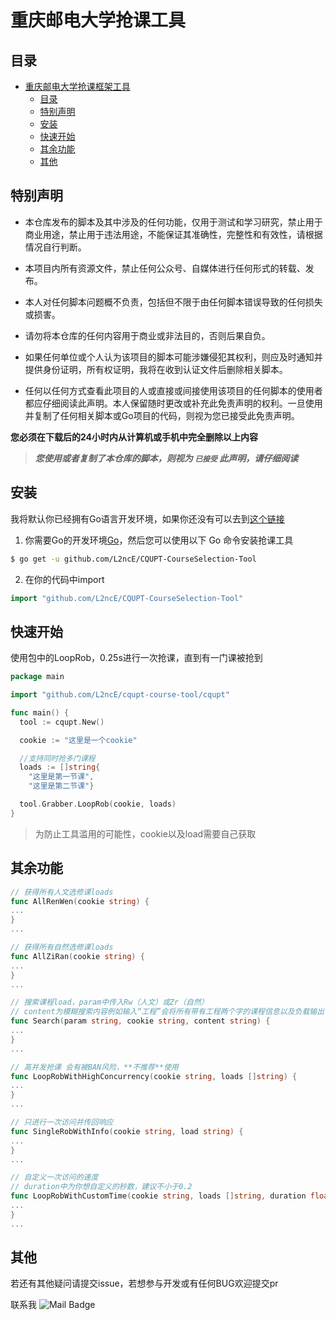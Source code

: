 # 重庆邮电大学抢课工具

## 目录
- [重庆邮电大学抢课框架工具](#重庆邮电大学抢课工具)
    - [目录](#目录)
    - [特别声明](#特别声明)
    - [安装](#安装)
    - [快速开始](#快速开始)
    - [其余功能](#其余功能)
    - [其他](#其他)

## 特别声明

- 本仓库发布的脚本及其中涉及的任何功能，仅用于测试和学习研究，禁止用于商业用途，禁止用于违法用途，不能保证其准确性，完整性和有效性，请根据情况自行判断。

- 本项目内所有资源文件，禁止任何公众号、自媒体进行任何形式的转载、发布。

- 本人对任何脚本问题概不负责，包括但不限于由任何脚本错误导致的任何损失或损害。

- 请勿将本仓库的任何内容用于商业或非法目的，否则后果自负。

- 如果任何单位或个人认为该项目的脚本可能涉嫌侵犯其权利，则应及时通知并提供身份证明，所有权证明，我将在收到认证文件后删除相关脚本。

- 任何以任何方式查看此项目的人或直接或间接使用该项目的任何脚本的使用者都应仔细阅读此声明。本人保留随时更改或补充此免责声明的权利。一旦使用并复制了任何相关脚本或Go项目的代码，则视为您已接受此免责声明。

**您必须在下载后的24小时内从计算机或手机中完全删除以上内容**

> ***您使用或者复制了本仓库的脚本，则视为 `已接受` 此声明，请仔细阅读***

## 安装

我将默认你已经拥有Go语言开发环境，如果你还没有可以去到[这个链接](https://blog.csdn.net/weixin_44621343/article/details/117792504)

1. 你需要Go的开发环境[Go](https://golang.org/)，然后您可以使用以下 Go 命令安装抢课工具
```sh
$ go get -u github.com/L2ncE/CQUPT-CourseSelection-Tool
```

2. 在你的代码中import

```go
import "github.com/L2ncE/CQUPT-CourseSelection-Tool"
```


## 快速开始
使用包中的LoopRob，0.25s进行一次抢课，直到有一门课被抢到
```go
package main

import "github.com/L2ncE/cqupt-course-tool/cqupt"

func main() {
  tool := cqupt.New()

  cookie := "这里是一个cookie"

  //支持同时抢多门课程
  loads := []string{
    "这里是第一节课",
    "这里是第二节课"}

  tool.Grabber.LoopRob(cookie, loads)
}
```

> 为防止工具滥用的可能性，cookie以及load需要自己获取

## 其余功能

```go
// 获得所有人文选修课loads
func AllRenWen(cookie string) {
...
}
...
```

```go
// 获得所有自然选修课loads
func AllZiRan(cookie string) {
...
}
...
```

```go
// 搜索课程load，param中传入Rw（人文）或Zr（自然）
// content为模糊搜索内容例如输入“工程”会将所有带有工程两个字的课程信息以及负载输出
func Search(param string, cookie string, content string) {
...
}
...
```

```go
// 高并发抢课 会有被BAN风险，**不推荐**使用
func LoopRobWithHighConcurrency(cookie string, loads []string) {
...
}
...
```

```go
// 只进行一次访问并传回响应
func SingleRobWithInfo(cookie string, load string) {
...
}
...
```

```go
// 自定义一次访问的速度
// duration中为你想自定义的秒数，建议不小于0.2
func LoopRobWithCustomTime(cookie string, loads []string, duration float64) {
...
}
...
```

## 其他
若还有其他疑问请提交issue，若想参与开发或有任何BUG欢迎提交pr

联系我 ![Mail Badge](https://img.shields.io/badge/-llance_24@foxmail.com-c14438?style=flat&logo=Gmail&logoColor=white&link=mailto:llance_24@foxmail.com)
